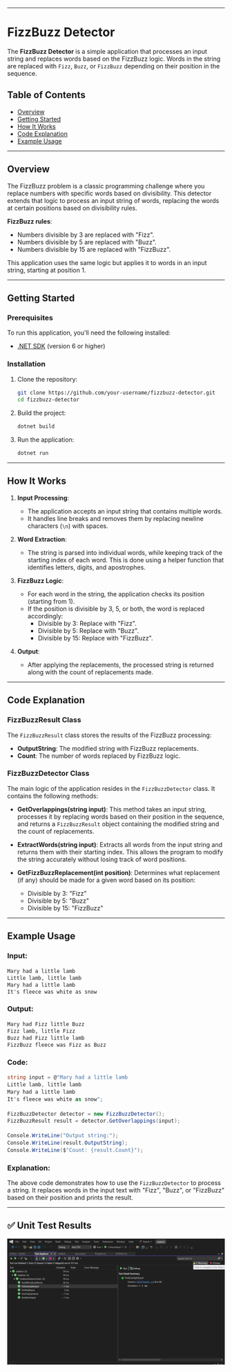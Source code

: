 
---
# FizzBuzz Detector

The **FizzBuzz Detector** is a simple application that processes an input string and replaces words based on the FizzBuzz logic. Words in the string are replaced with `Fizz`, `Buzz`, or `FizzBuzz` depending on their position in the sequence. 

## Table of Contents
- [Overview](#overview)
- [Getting Started](#getting-started)
- [How It Works](#how-it-works)
- [Code Explanation](#code-explanation)
- [Example Usage](#example-usage)

---

## Overview

The FizzBuzz problem is a classic programming challenge where you replace numbers with specific words based on divisibility. This detector extends that logic to process an input string of words, replacing the words at certain positions based on divisibility rules.

**FizzBuzz rules**:
- Numbers divisible by 3 are replaced with "Fizz".
- Numbers divisible by 5 are replaced with "Buzz".
- Numbers divisible by 15 are replaced with "FizzBuzz".

This application uses the same logic but applies it to words in an input string, starting at position 1.

---

## Getting Started

### Prerequisites

To run this application, you'll need the following installed:
- [.NET SDK](https://dotnet.microsoft.com/download) (version 6 or higher)

### Installation

1. Clone the repository:

   ```bash
   git clone https://github.com/your-username/fizzbuzz-detector.git
   cd fizzbuzz-detector
   ```

2. Build the project:

   ```bash
   dotnet build
   ```

3. Run the application:

   ```bash
   dotnet run
   ```

---

## How It Works

1. **Input Processing**:
   - The application accepts an input string that contains multiple words.
   - It handles line breaks and removes them by replacing newline characters (`\n`) with spaces.

2. **Word Extraction**:
   - The string is parsed into individual words, while keeping track of the starting index of each word. This is done using a helper function that identifies letters, digits, and apostrophes.

3. **FizzBuzz Logic**:
   - For each word in the string, the application checks its position (starting from 1).
   - If the position is divisible by 3, 5, or both, the word is replaced accordingly:
     - Divisible by 3: Replace with "Fizz".
     - Divisible by 5: Replace with "Buzz".
     - Divisible by 15: Replace with "FizzBuzz".

4. **Output**:
   - After applying the replacements, the processed string is returned along with the count of replacements made.

---

## Code Explanation

### FizzBuzzResult Class

The `FizzBuzzResult` class stores the results of the FizzBuzz processing:
- **OutputString**: The modified string with FizzBuzz replacements.
- **Count**: The number of words replaced by FizzBuzz logic.

### FizzBuzzDetector Class

The main logic of the application resides in the `FizzBuzzDetector` class. It contains the following methods:

- **GetOverlappings(string input)**: This method takes an input string, processes it by replacing words based on their position in the sequence, and returns a `FizzBuzzResult` object containing the modified string and the count of replacements.
  
- **ExtractWords(string input)**: Extracts all words from the input string and returns them with their starting index. This allows the program to modify the string accurately without losing track of word positions.
  
- **GetFizzBuzzReplacement(int position)**: Determines what replacement (if any) should be made for a given word based on its position:
  - Divisible by 3: "Fizz"
  - Divisible by 5: "Buzz"
  - Divisible by 15: "FizzBuzz"

---

## Example Usage

### Input:
```text
Mary had a little lamb
Little lamb, little lamb
Mary had a little lamb
It's fleece was white as snow
```

### Output:
```text
Mary had Fizz little Buzz
Fizz lamb, little Fizz
Buzz had Fizz little lamb
FizzBuzz fleece was Fizz as Buzz
```

### Code:
```csharp
string input = @"Mary had a little lamb
Little lamb, little lamb
Mary had a little lamb
It's fleece was white as snow";

FizzBuzzDetector detector = new FizzBuzzDetector();
FizzBuzzResult result = detector.GetOverlappings(input);

Console.WriteLine("Output string:");
Console.WriteLine(result.OutputString);
Console.WriteLine($"Count: {result.Count}");
```

### Explanation:
The above code demonstrates how to use the `FizzBuzzDetector` to process a string. It replaces words in the input text with "Fizz", "Buzz", or "FizzBuzz" based on their position and prints the result.

---

## ✅ Unit Test Results

![Unit Test Result](images/unit_test_result.png)


